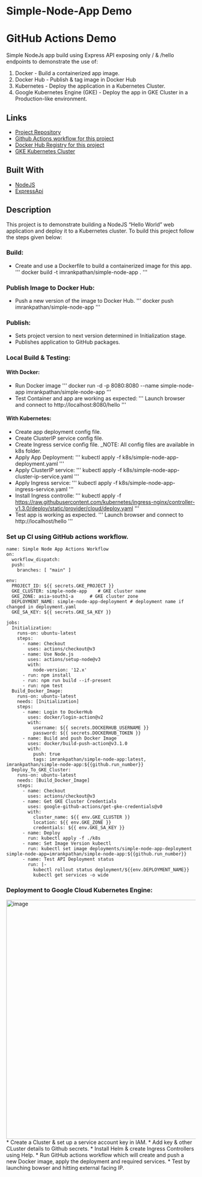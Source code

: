 # Simple-Node-App Demo
# GitHub Actions Demo
Simple NodeJs app build using Express API exposing only / & /hello endpoints to demonstrate the use of:
1. Docker - Build a containerized app image.
2. Docker Hub - Publish & tag image in Docker Hub
3. Kubernetes - Deploy the application in a Kubernetes Cluster.
4. Google Kubernetes Engine (GKE) - Deploy the app in GKE Cluster in a Production-like environment.

## Links
- [Project Repository](https://github.com/imranKpathan/simple-node-app "Simple Node App Repo")
- [Github Actions workflow for this project](https://github.com/imranKpathan/simple-node-app/actions/workflows/github-actions-workflow.yaml)
- [Docker Hub Registry for this project](https://hub.docker.com/repository/docker/imrankpathan/simple-node-app "Link to Docker Hub Registry")
- [GKE Kubernetes Cluster](https://console.cloud.google.com/kubernetes/clusters/details/asia-south1-a/simple-node-app/details?project=simple-node-app-357305 "Link to GKE Cluster")
## Built With
- [NodeJS](https://code.visualstudio.com/docs/nodejs/nodejs-tutorial "NodeJS")
- [ExpressApi](https://expressjs.com/en/starter/hello-world.html "Express API")
## Description
This project is to demonstrate building a NodeJS “Hello World” web application and deploy it to a Kubernetes cluster. To build this project follow the steps given below:
### Build:
* Create and use a Dockerfile to build a containerized image for this app.
'''
docker build -t imrankpathan/simple-node-app .
'''
### Publish Image to Docker Hub:
* Push a new version of the image to Docker Hub.
'''
docker push imrankpathan/simple-node-app
'''
### Publish:
* Sets project version to next version determined in Initialization stage.
* Publishes application to GitHub packages.
### Local Build & Testing:
#### With Docker:
* Run Docker image
'''
docker run -d -p 8080:8080 --name simple-node-app imrankpathan/simple-node-app
'''
* Test Container and app are working as expected:
'''
Launch browser and connect to http://localhost:8080/hello
'''
#### With Kubernetes:
* Create app deployment config file.
* Create ClusterIP service config file.
* Create Ingress service config file.
_NOTE: All config files are available in k8s folder.
* Apply App Deployment:
''' kubectl apply -f k8s/simple-node-app-deployment.yaml
'''
* Apply ClusterIP service:
''' kubectl apply -f k8s/simple-node-app-cluster-ip-service.yaml
'''
* Apply Ingress service:
''' kubectl apply -f k8s/simple-node-app-ingress-service.yaml
'''
* Install Ingress controlle:
''' kubectl apply -f https://raw.githubusercontent.com/kubernetes/ingress-nginx/controller-v1.3.0/deploy/static/provider/cloud/deploy.yaml
'''
* Test app is working as expected.
'''
Launch browser and connect to http://localhost/hello
'''
### Set up CI using GitHub actions workflow.
```Workflow
name: Simple Node App Actions Workflow
on:
  workflow_dispatch:
  push:
    branches: [ "main" ]

env:
  PROJECT_ID: ${{ secrets.GKE_PROJECT }}
  GKE_CLUSTER: simple-node-app    # GKE cluster name
  GKE_ZONE: asia-south1-a 	   # GKE cluster zone
  DEPLOYMENT_NAME: simple-node-app-deployment # deployment name if changed in deployment.yaml  
  GKE_SA_KEY: ${{ secrets.GKE_SA_KEY }}

jobs:
  Initialization:
    runs-on: ubuntu-latest
    steps:
      - name: Checkout
        uses: actions/checkout@v3
      - name: Use Node.js
        uses: actions/setup-node@v3
        with:
          node-version: '12.x'
      - run: npm install
      - run: npm run build --if-present
      - run: npm test
  Build_Docker_Image:
    runs-on: ubuntu-latest
    needs: [Initialization]
    steps:
      - name: Login to DockerHub
        uses: docker/login-action@v2
        with:
          username: ${{ secrets.DOCKERHUB_USERNAME }}
          password: ${{ secrets.DOCKERHUB_TOKEN }}
      - name: Build and push Docker Image
        uses: docker/build-push-action@v3.1.0
        with:
          push: true
          tags: imrankpathan/simple-node-app:latest, imrankpathan/simple-node-app:${{github.run_number}}
  Deploy_To_GKE_Cluster:
    runs-on: ubuntu-latest
    needs: [Build_Docker_Image]
    steps:
      - name: Checkout
        uses: actions/checkout@v3
      - name: Get GKE Cluster Credentials
        uses: google-github-actions/get-gke-credentials@v0
        with:
          cluster_name: ${{ env.GKE_CLUSTER }}
          location: ${{ env.GKE_ZONE }}
          credentials: ${{ env.GKE_SA_KEY }}      
      - name: Deploy
        run: kubectl apply -f ./k8s
      - name: Set Image Version kubectl
        run: kubectl set image deployments/simple-node-app-deployment simple-node-app=imrankpathan/simple-node-app:${{github.run_number}}
      - name: Test API Deployment status
        run: |-
          kubectl rollout status deployment/${{env.DEPLOYMENT_NAME}}
          kubectl get services -o wide
```
### Deployment to Google Cloud Kubernetes Engine:
<img width="637" alt="image" src="https://user-images.githubusercontent.com/12246571/180670564-fc32c0cc-aeef-41fc-9048-db845e6de90b.png">
* Create a Cluster & set up a service account key in IAM.
* Add key & other CLuster details to Github secrets.
* Install Helm & create Ingress Controllers using Help.
* Run GitHub actions workflow which will create and push a new Docker image, apply the deployment and required services.
* Test by launching bowser and hitting external facing IP.


